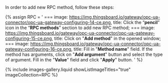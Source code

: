 In order to add new RPC method, follow these steps:

{% assign RPC = '
    ===
        image: https://img.thingsboard.io/gateway/opc-ua-connector/opc-ua-gateway-configuring-14-ce.png,
        title: Click the “**pencil**” icon in the “**RPC methods**” section to add new RPC method;
    ===
        image: https://img.thingsboard.io/gateway/opc-ua-connector/opc-ua-gateway-configuring-15-ce.png,
        title: Click on "**Add method**" in the opened window;
    ===
        image: https://img.thingsboard.io/gateway/opc-ua-connector/opc-ua-gateway-configuring-16-ce.png,
        title: Fill in "**Method name**" field. If the method has arguments, click on "**Add argument**" button and select the type of argument. Fill in the "**Value**" field and click "**Apply**" button.
    '
%}

{% include images-gallery.liquid showListImageTitles="true" imageCollection=RPC %}
